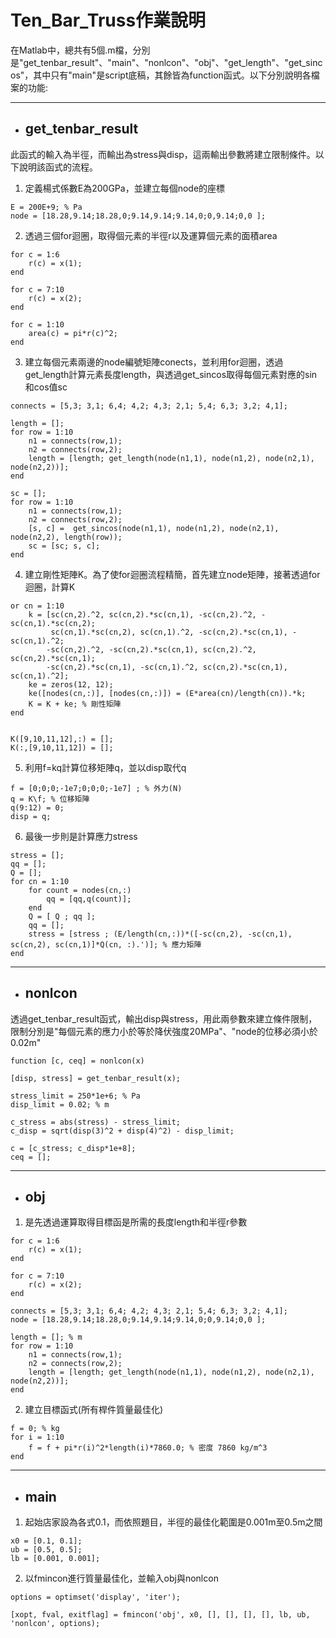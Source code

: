 # Ten_Bar_Truss作業說明

在Matlab中，總共有5個.m檔，分別是"get_tenbar_result"、"main"、"nonlcon"、"obj"、"get_length"、"get_sincos"，其中只有"main"是script底稿，其餘皆為function函式。以下分別說明各檔案的功能:

---

* ## get_tenbar_result

此函式的輸入為半徑，而輸出為stress與disp，這兩輸出參數將建立限制條件。以下說明該函式的流程。

1. 定義楊式係數E為200GPa，並建立每個node的座標
```
E = 200E+9; % Pa
node = [18.28,9.14;18.28,0;9.14,9.14;9.14,0;0,9.14;0,0 ];
```
2. 透過三個for迴圈，取得個元素的半徑r以及運算個元素的面積area

```
for c = 1:6
    r(c) = x(1);
end
```
```
for c = 7:10
    r(c) = x(2);
end
```
```
for c = 1:10
    area(c) = pi*r(c)^2;
end
```
3. 建立每個元素兩邊的node編號矩陣conects，並利用for迴圈，透過get_length計算元素長度length，與透過get_sincos取得每個元素對應的sin和cos值sc
```
connects = [5,3; 3,1; 6,4; 4,2; 4,3; 2,1; 5,4; 6,3; 3,2; 4,1];

length = [];
for row = 1:10
    n1 = connects(row,1);
    n2 = connects(row,2);
    length = [length; get_length(node(n1,1), node(n1,2), node(n2,1), node(n2,2))];
end
```
```
sc = [];
for row = 1:10
    n1 = connects(row,1);
    n2 = connects(row,2);
    [s, c] =  get_sincos(node(n1,1), node(n1,2), node(n2,1), node(n2,2), length(row));
    sc = [sc; s, c];
end
```
4. 建立剛性矩陣K。為了使for迴圈流程精簡，首先建立node矩陣，接著透過for迴圈，計算K
```
or cn = 1:10
    k = [sc(cn,2).^2, sc(cn,2).*sc(cn,1), -sc(cn,2).^2, -sc(cn,1).*sc(cn,2);
         sc(cn,1).*sc(cn,2), sc(cn,1).^2, -sc(cn,2).*sc(cn,1), -sc(cn,1).^2;
        -sc(cn,2).^2, -sc(cn,2).*sc(cn,1), sc(cn,2).^2, sc(cn,2).*sc(cn,1);
        -sc(cn,2).*sc(cn,1), -sc(cn,1).^2, sc(cn,2).*sc(cn,1), sc(cn,1).^2];
    ke = zeros(12, 12);
    ke([nodes(cn,:)], [nodes(cn,:)]) = (E*area(cn)/length(cn)).*k;
    K = K + ke; % 剛性矩陣
end


K([9,10,11,12],:) = [];
K(:,[9,10,11,12]) = [];
```
5. 利用f=kq計算位移矩陣q，並以disp取代q
```
f = [0;0;0;-1e7;0;0;0;-1e7] ; % 外力(N)
q = K\f; % 位移矩陣
q(9:12) = 0;
disp = q;

```
6. 最後一步則是計算應力stress
```
stress = [];
qq = [];
Q = [];
for cn = 1:10
    for count = nodes(cn,:)
        qq = [qq,q(count)];
    end
    Q = [ Q ; qq ];
    qq = [];
    stress = [stress ; (E/length(cn,:))*([-sc(cn,2), -sc(cn,1), sc(cn,2), sc(cn,1)]*Q(cn, :).')]; % 應力矩陣
end
```

---

* ## nonlcon

透過get_tenbar_result函式，輸出disp與stress，用此兩參數來建立條件限制，限制分別是"每個元素的應力小於等於降伏強度20MPa"、"node的位移必須小於0.02m"
```
function [c, ceq] = nonlcon(x)

[disp, stress] = get_tenbar_result(x);

stress_limit = 250*1e+6; % Pa
disp_limit = 0.02; % m

c_stress = abs(stress) - stress_limit;
c_disp = sqrt(disp(3)^2 + disp(4)^2) - disp_limit;

c = [c_stress; c_disp*1e+8]; 
ceq = [];

```

---

* ## obj

1. 是先透過運算取得目標函是所需的長度length和半徑r參數
```
for c = 1:6
    r(c) = x(1);
end

for c = 7:10
    r(c) = x(2);
end

connects = [5,3; 3,1; 6,4; 4,2; 4,3; 2,1; 5,4; 6,3; 3,2; 4,1];
node = [18.28,9.14;18.28,0;9.14,9.14;9.14,0;0,9.14;0,0 ];

length = []; % m
for row = 1:10
    n1 = connects(row,1);
    n2 = connects(row,2);
    length = [length; get_length(node(n1,1), node(n1,2), node(n2,1), node(n2,2))];
end
```
2. 建立目標函式(所有桿件質量最佳化)
```
f = 0; % kg
for i = 1:10
    f = f + pi*r(i)^2*length(i)*7860.0; % 密度 7860 kg/m^3
end
```

---

* ## main

1. 起始店家設為各式0.1，而依照題目，半徑的最佳化範圍是0.001m至0.5m之間
```
x0 = [0.1, 0.1];
ub = [0.5, 0.5];
lb = [0.001, 0.001];
```
2. 以fmincon進行質量最佳化，並輸入obj與nonlcon
```
options = optimset('display', 'iter');

[xopt, fval, exitflag] = fmincon('obj', x0, [], [], [], [], lb, ub, 'nonlcon', options);
```
